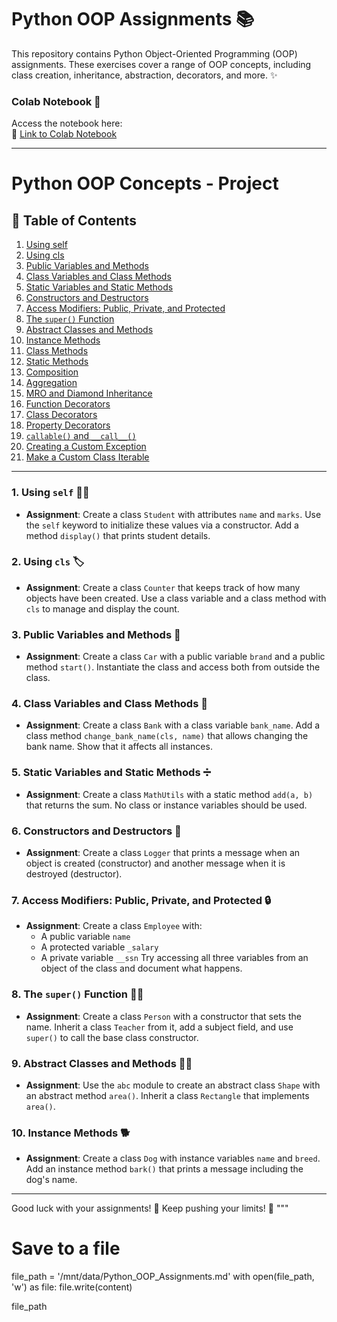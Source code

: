 
# Python OOP Assignments 📚

This repository contains Python Object-Oriented Programming (OOP) assignments. These exercises cover a range of OOP concepts, including class creation, inheritance, abstraction, decorators, and more. ✨


### Colab Notebook 📓
Access the notebook here:  
🔗 [Link to Colab Notebook](https://colab.research.google.com/drive/1P_dH5oUycTXT5XFEuYYWKcBQFHHcL0OX?usp=sharing)

---

# Python OOP Concepts - Project

## 📜 Table of Contents
1. [Using self](#https://colab.research.google.com/drive/1P_dH5oUycTXT5XFEuYYWKcBQFHHcL0OX#scrollTo=lp1tvec-7fvT&line=4&uniqifier=1)
2. [Using cls](#https://colab.research.google.com/drive/1P_dH5oUycTXT5XFEuYYWKcBQFHHcL0OX#scrollTo=1bjqjxIv70F-&line=4&uniqifier=1)
3. [Public Variables and Methods](#)
4. [Class Variables and Class Methods](#)
5. [Static Variables and Static Methods](#)
6. [Constructors and Destructors](#)
7. [Access Modifiers: Public, Private, and Protected](#)
8. [The `super()` Function](#)
9. [Abstract Classes and Methods](#)
10. [Instance Methods](#)
11. [Class Methods](#)
12. [Static Methods](#)
13. [Composition](#)
14. [Aggregation](#)
15. [MRO and Diamond Inheritance](#)
16. [Function Decorators](#)
17. [Class Decorators](#)
18. [Property Decorators](#)
19. [`callable()` and `__call__()`](#)
20. [Creating a Custom Exception](#)
21. [Make a Custom Class Iterable](#)

---


### 1. **Using `self`** 🧑‍💻  
- **Assignment**: Create a class `Student` with attributes `name` and `marks`. Use the `self` keyword to initialize these values via a constructor. Add a method `display()` that prints student details.

### 2. **Using `cls`** 🏷  
- **Assignment**: Create a class `Counter` that keeps track of how many objects have been created. Use a class variable and a class method with `cls` to manage and display the count.

### 3. **Public Variables and Methods** 🚗  
- **Assignment**: Create a class `Car` with a public variable `brand` and a public method `start()`. Instantiate the class and access both from outside the class.

### 4. **Class Variables and Class Methods** 🏦  
- **Assignment**: Create a class `Bank` with a class variable `bank_name`. Add a class method `change_bank_name(cls, name)` that allows changing the bank name. Show that it affects all instances.

### 5. **Static Variables and Static Methods** ➗  
- **Assignment**: Create a class `MathUtils` with a static method `add(a, b)` that returns the sum. No class or instance variables should be used.

### 6. **Constructors and Destructors** 🔨  
- **Assignment**: Create a class `Logger` that prints a message when an object is created (constructor) and another message when it is destroyed (destructor).

### 7. **Access Modifiers: Public, Private, and Protected** 🔒  
- **Assignment**: Create a class `Employee` with:
  - A public variable `name`
  - A protected variable `_salary`
  - A private variable `__ssn`
  Try accessing all three variables from an object of the class and document what happens.

### 8. **The `super()` Function** 🦸‍♂️  
- **Assignment**: Create a class `Person` with a constructor that sets the name. Inherit a class `Teacher` from it, add a subject field, and use `super()` to call the base class constructor.

### 9. **Abstract Classes and Methods** 🧑‍🏫  
- **Assignment**: Use the `abc` module to create an abstract class `Shape` with an abstract method `area()`. Inherit a class `Rectangle` that implements `area()`.

### 10. **Instance Methods** 🐕  
- **Assignment**: Create a class `Dog` with instance variables `name` and `breed`. Add an instance method `bark()` that prints a message including the dog's name.

---

Good luck with your assignments! 🚀 Keep pushing your limits! 💪
"""

# Save to a file
file_path = '/mnt/data/Python_OOP_Assignments.md'
with open(file_path, 'w') as file:
    file.write(content)

file_path



